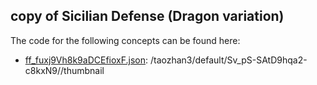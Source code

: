 ## copy of Sicilian Defense \(Dragon variation\)

The code for the following concepts can be found here: 

- [ff\_fuxj9Vh8k9aDCEfioxF.json](ff_fuxj9Vh8k9aDCEfioxF.json): /taozhan3/default/Sv\_pS\-SAtD9hqa2\-c8kxN9//thumbnail
